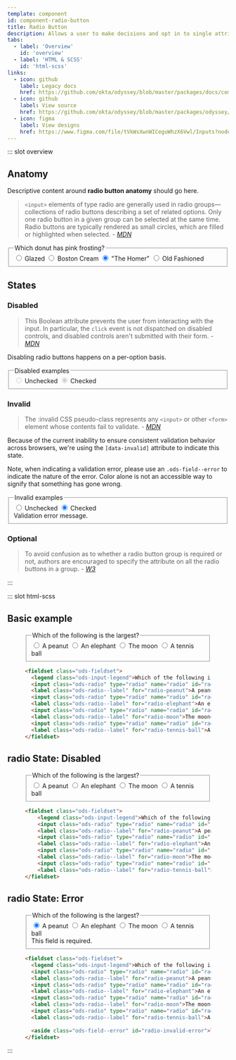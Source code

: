 ```yaml
---
template: component
id: component-radio-button
title: Radio Button
description: Allows a user to make decisions and opt in to single attributes of a product.
tabs:
  - label: 'Overview'
    id: 'overview'
  - label: 'HTML & SCSS'
    id: 'html-scss'
links:
  - icon: github
    label: Legacy docs
    href: https://github.com/okta/odyssey/blob/master/packages/docs/components/modal.md
  - icon: github
    label: View source
    href: https://github.com/okta/odyssey/blob/master/packages/odyssey/src/scss/components/_radio-button.scss
  - icon: figma
    label: View designs
    href: https://www.figma.com/file/tVkWsXwnWICeguWhzX6Vwl/Inputs?node-id=476%3A4173
---
```


::: slot overview

## Anatomy

<Description class="is-fpo">

Descriptive content around **radio button anatomy** should go here.

</Description>

<Anatomy 
  img="/images/anatomy-radio-button.svg" 
/>

<Description>

> <span class="is-fpo is-fpo-negative">`<input>` elements of type radio are generally used in radio groups—collections of radio buttons describing a set of related options. Only one radio button in a given group can be selected at the same time. Radio buttons are typically rendered as small circles, which are filled or highlighted when selected. - <cite><a href='https://developer.mozilla.org/en-US/docs/Web/HTML/Element/input/radio'>MDN</a></cite></span>

</Description>

<Visual>
  <fieldset class="ods-fieldset">
    <legend class="ods-input-legend">Which donut has pink frosting?</legend>
    <input class="ods-radio" type="radio" name="question-0" id="radio-0-glazed" value="0" required checked>
    <label class="ods-radio--label" for="radio-0-glazed">Glazed</label>
    <input class="ods-radio" type="radio" name="question-0" id="radio-0-boston-cream" value="3" required>
    <label class="ods-radio--label" for="radio-0-boston-cream">Boston Cream</label>
    <input class="ods-radio" type="radio" name="question-0" id="radio-0-homer" value="3" required checked>
    <label class="ods-radio--label" for="radio-0-homer">"The Homer"</label>
    <input class="ods-radio" type="radio" name="question-0" id="radio-0-old-fashioned" value="3" required>
    <label class="ods-radio--label" for="radio-0-old-fashioned">Old Fashioned</label>
  </fieldset>
</Visual>

## States

### Disabled

<Description>

> <span class="is-fpo is-fpo-negative">This Boolean attribute prevents the user from interacting with the input. In particular, the `click` event is not dispatched on disabled controls, and disabled controls aren't submitted with their form. - <cite><a href='https://developer.mozilla.org/en-US/docs/Web/HTML/Element/input#attr-disabled'>MDN</a></cite></span>

Disabling radio buttons happens on a per-option basis.

</Description>

<Visual>
  <fieldset class="ods-fieldset">
    <legend class="ods-input-legend">Disabled examples</legend>
    <input class="ods-radio" type="radio" name="question-1" id="radio-1-unchecked" value="0" disabled >
    <label class="ods-radio--label" for="radio-1-unchecked">Unchecked</label>
    <input class="ods-radio" type="radio" name="question-1" id="radio-1-checked" value="1"  disabled checked>
    <label class="ods-radio--label" for="radio-1-checked">Checked</label>
  </fieldset>
</Visual>

### Invalid

<Description>

> <span class="is-fpo is-fpo-negative">The :invalid CSS pseudo-class represents any `<input>` or other `<form>` element whose contents fail to validate. - <cite><a href='https://developer.mozilla.org/en-US/docs/Web/CSS/:invalid'>MDN</a></cite></span>

Because of the current inability to ensure consistent validation behavior across browsers, we're using the `[data-invalid]` attribute to indicate this state.

Note, when indicating a validation error, please use an `.ods-field--error` to indicate the nature of the error. Color alone is not an accessible way to signify that something has gone wrong.

</Description>

<Visual>
  <fieldset class="ods-fieldset">
    <legend class="ods-input-legend">Invalid examples</legend>
    <input class="ods-radio" type="radio" name="question-2" id="radio-2-unchecked" value="0" data-invalid>
    <label class="ods-radio--label" for="radio-2-unchecked">Unchecked</label>
    <input class="ods-radio" type="radio" name="question-2" id="radio-2-checked" value="1"  data-invalid checked>
    <label class="ods-radio--label" for="radio-2-checked">Checked</label>
    <aside class="ods-field--error" id="checkbox-invalid-error">Validation error message.</aside>
  </fieldset>
</Visual>

### Optional

<Description>

> <span class="is-fpo is-fpo-negative">To avoid confusion as to whether a radio button group is required or not, authors are encouraged to specify the attribute on all the radio buttons in a group. - <cite><a href="https://www.w3.org/TR/html5/forms.html#the-required-attribute">W3</a></cite></span>

</Description>

:::

::: slot html-scss

## Basic example

<figure class="docs-example">
  <div class="docs-example--rendered">
    <fieldset class="ods-fieldset">
      <legend class="ods-input-legend">Which of the following is the largest?</legend>
      <input class="ods-radio" type="radio" name="radio" id="radio-peanut" value="peanut" required checked>
      <label class="ods-radio--label" for="radio-peanut">A peanut</label>
      <input class="ods-radio" type="radio" name="radio" id="radio-elephant" value="elephant" required>
      <label class="ods-radio--label" for="radio-elephant">An elephant</label>
      <input class="ods-radio" type="radio" name="radio" id="radio-moon" value="moon" required>
      <label class="ods-radio--label" for="radio-moon">The moon</label>
      <input class="ods-radio" type="radio" name="radio" id="radio-tennis-ball" value="tennis-ball" required>
      <label class="ods-radio--label" for="radio-tennis-ball">A tennis ball</label>
    </fieldset>
  </div>

  ```html
  <fieldset class="ods-fieldset">
    <legend class="ods-input-legend">Which of the following is the largest?</legend>
    <input class="ods-radio" type="radio" name="radio" id="radio-peanut" value="peanut" required checked>
    <label class="ods-radio--label" for="radio-peanut">A peanut</label>
    <input class="ods-radio" type="radio" name="radio" id="radio-elephant" value="elephant" required>
    <label class="ods-radio--label" for="radio-elephant">An elephant</label>
    <input class="ods-radio" type="radio" name="radio" id="radio-moon" value="moon" required>
    <label class="ods-radio--label" for="radio-moon">The moon</label>
    <input class="ods-radio" type="radio" name="radio" id="radio-tennis-ball" value="tennis-ball" required>
    <label class="ods-radio--label" for="radio-tennis-ball">A tennis ball</label>
  </fieldset>
  ```

</figure>

## <span class="u-visually-hidden">radio</span> State: Disabled

<figure class="docs-example">
  <div class="docs-example--rendered">
    <fieldset class="ods-fieldset">
      <legend class="ods-input-legend">Which of the following is the largest?</legend>
      <input class="ods-radio" type="radio" name="radio" id="radio-peanut" value="peanut" required checked>
      <label class="ods-radio--label" for="radio-peanut">A peanut</label>
      <input class="ods-radio" type="radio" name="radio" id="radio-elephant" value="elephant" required>
      <label class="ods-radio--label" for="radio-elephant">An elephant</label>
      <input class="ods-radio" type="radio" name="radio" id="radio-moon" value="moon" required>
      <label class="ods-radio--label" for="radio-moon">The moon</label>
      <input class="ods-radio" type="radio" name="radio" id="radio-tennis-ball" value="tennis-ball" required>
      <label class="ods-radio--label" for="radio-tennis-ball">A tennis ball</label>
    </fieldset>
  </div>

  ```html
  <fieldset class="ods-fieldset">
      <legend class="ods-input-legend">Which of the following is the largest?</legend>
      <input class="ods-radio" type="radio" name="radio" id="radio-peanut" value="peanut" required checked>
      <label class="ods-radio--label" for="radio-peanut">A peanut</label>
      <input class="ods-radio" type="radio" name="radio" id="radio-elephant" value="elephant" required>
      <label class="ods-radio--label" for="radio-elephant">An elephant</label>
      <input class="ods-radio" type="radio" name="radio" id="radio-moon" value="moon" required>
      <label class="ods-radio--label" for="radio-moon">The moon</label>
      <input class="ods-radio" type="radio" name="radio" id="radio-tennis-ball" value="tennis-ball" required>
      <label class="ods-radio--label" for="radio-tennis-ball">A tennis ball</label>
  </fieldset>
  ```
</figure>

## <span class="u-visually-hidden">radio</span> State: Error

<figure class="docs-example">
  <div class="docs-example--rendered">
    <fieldset class="ods-fieldset">
      <legend class="ods-input-legend">Which of the following is the largest?</legend>
      <input class="ods-radio" type="radio" name="radio" id="radio-peanut" value="peanut" required checked>
      <label class="ods-radio--label" for="radio-peanut">A peanut</label>
      <input class="ods-radio" type="radio" name="radio" id="radio-elephant" value="elephant" required>
      <label class="ods-radio--label" for="radio-elephant">An elephant</label>
      <input class="ods-radio" type="radio" name="radio" id="radio-moon" value="moon" required>
      <label class="ods-radio--label" for="radio-moon">The moon</label>
      <input class="ods-radio" type="radio" name="radio" id="radio-tennis-ball" value="tennis-ball" required>
      <label class="ods-radio--label" for="radio-tennis-ball">A tennis ball</label>
      <aside class="ods-field--error" id="radio-invalid-error">This field is required.</aside>
    </fieldset>
  </div>

  ```html
  <fieldset class="ods-fieldset">
    <legend class="ods-input-legend">Which of the following is the largest?</legend>
    <input class="ods-radio" type="radio" name="radio" id="radio-peanut" value="peanut" required checked>
    <label class="ods-radio--label" for="radio-peanut">A peanut</label>
    <input class="ods-radio" type="radio" name="radio" id="radio-elephant" value="elephant" required>
    <label class="ods-radio--label" for="radio-elephant">An elephant</label>
    <input class="ods-radio" type="radio" name="radio" id="radio-moon" value="moon" required>
    <label class="ods-radio--label" for="radio-moon">The moon</label>
    <input class="ods-radio" type="radio" name="radio" id="radio-tennis-ball" value="tennis-ball" required>
    <label class="ods-radio--label" for="radio-tennis-ball">A tennis ball</label>
    
    <aside class="ods-field--error" id="radio-invalid-error">This field is required.</aside>
  </fieldset>
  ```
</figure>

:::

